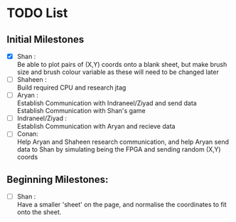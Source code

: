 # TODO List


## Initial Milestones
- [X] Shan :  
    Be able to plot pairs of (X,Y) coords onto a blank sheet, but make brush size and brush colour variable as these will need to be changed later
- [ ] Shaheen :  
    Build required CPU and research jtag 
- [ ] Aryan :  
    Establish Communication with Indraneel/Ziyad and send data  
    Establish Communication with Shan's game
- [ ] Indraneel/Ziyad :  
    Establish Communication with Aryan and recieve data
- [ ] Conan:  
    Help Aryan and Shaheen research communication, and help Aryan send data to Shan by simulating being the FPGA and sending random (X,Y) coords

## Beginning Milestones:
- [ ] Shan :  
    Have a smaller 'sheet' on the page, and normalise the coordinates to fit onto the sheet.